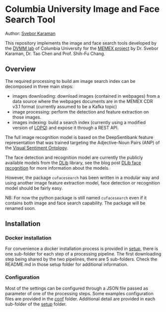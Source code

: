 # Columbia University Image and Face Search Tool

Author: [Svebor Karaman](mailto:svebor.karaman@columbia.edu)

This repository implements the image and face search tools developed 
by the [DVMM lab](http://www.ee.columbia.edu/ln/dvmm/) of Columbia University for the 
[MEMEX project](https://www.darpa.mil/program/memex) by Dr. Svebor Karaman, Dr. Tao Chen and Prof. Shih-Fu Chang.

## Overview

The required processing to build am image search index can be 
decomposed in three main steps:
- images downloading: download images (contained in webpages) from a data source 
where the webpages documents are in the MEMEX CDR v3.1 format (currently assumed to be a Kafka topic)
- image processing: perform the detection and feature extraction on those images.
- images indexing: build a search index (currently using a modified version of [LOPQ](https://github.com/yahoo/lopq)) and expose 
it through a REST API.

The full image recognition model is based on the DeepSentibank feature representation 
that was trained targeting the Adjective-Noun Pairs (ANP) of the 
[Visual Sentiment Ontology](http://www.ee.columbia.edu/ln/dvmm/vso/download/sentibank.html).

The face detection and recognition model are currently the publicly available models from the [DLib](http://blog.dlib.net/) library, 
see the blog post [DLib face recognition](http://blog.dlib.net/2017/02/high-quality-face-recognition-with-deep.html) 
for more information about the models. 

However, the package `cufacesearch` has been written in a modular way and using 
another image feature extraction model, face detection or recognition model should be fairly easy.

NB: For now the python package is still named `cufacesearch` even if it contains both 
image and face search capability. The package will be renamed soon.

[//]: # (Add a figure overview)
[//]: # (The system relies on HBase to store the detection and extracted features.)

## Installation 

### Docker installation

For convenience a docker installation process is provided in [setup](./setup),
there is one sub-folder for each step of a processing pipeline. 
The first downloading step being shared by the two pipelines, there are 5 sub-folders. 
Check the README.md in those setup folder for additional information.

### Configuration

Most of the settings can be configured through a JSON file 
passed as parameter of one of the processing steps.
Some examples configuration files are provided in the [conf](conf) folder.
Additional detail are provided in each sub-folder of the [setup](./setup) folder.

<!---
### Manual installation

Deprecated... 

#### Dependecies

If you want to install the tool without docker, you should first install the packages needed. 
For Ubuntu:

- sudo apt-get install git python-pip python-dev libpng-dev libjpeg8-dev libfreetype6-dev pkg-config libblas-dev liblapack-dev libatlas-base-dev gfortran cmake libboost-all-dev

#### Setup python packages 

Then running the script [setup_face_search.sh](./setup/setup_face_search.sh) with the parameter '-r' set to the absolute 
path of this repo should be enough.

#### Manual execution

Run the script [keep_alive_face_api.sh](./www/keep_alive_face_api.sh).

Edit the following parameters to match your installation:

- CONF_FILE
- API_FOLDER
- LOG_FOLDER
-->




